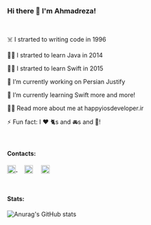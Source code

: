 ### Hi there 👋 I'm Ahmadreza!

</br>

☠️  I strarted to writing code in 1996 

🤷‍♂️  I strarted to learn Java in 2014 

💁‍♂️  I strarted to learn Swift in 2015 

🔭  I’m currently working on Persian Justify 

🌱  I’m currently learning Swift more and more!



👨‍💻  Read more about me at happyiosdeveloper.ir

⚡  Fun fact: I ❤️ 🐈s and 🚘s and 🎵!

</br>

#### Contacts: 
<a href="https://stackoverflow.com/users/6449292" rel="nofollow"><img align="center" src="https://raw.githubusercontent.com/rahuldkjain/github-profile-readme-generator/master/src/images/icons/Social/stack-overflow.svg" alt="4214976" height="20" width="20" style="max-width: 100%;">
</a> &nbsp;&nbsp;&nbsp; <a href="https://linkedin.com/in/happyiosdeveloper" rel="nofollow"><img align="center" src="https://raw.githubusercontent.com/rahuldkjain/github-profile-readme-generator/master/src/images/icons/Social/linked-in-alt.svg" alt="gautamkrishnar" height="20" width="20" style="max-width: 100%;"></a> &nbsp;&nbsp;&nbsp; <a href="https://instagram.com/sarafraz.insta" rel="nofollow"><img align="center" src="https://raw.githubusercontent.com/rahuldkjain/github-profile-readme-generator/master/src/images/icons/Social/instagram.svg" alt="gautamkrishnar" height="20" width="20" style="max-width: 100%;">
</a>

</br>

#### Stats: 
![Anurag's GitHub stats](https://github-readme-stats.vercel.app/api?username=happyiosdeveloper&show_icons=true&theme=github_dark)

